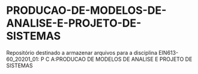 # PRODUCAO-DE-MODELOS-DE-ANALISE-E-PROJETO-DE-SISTEMAS
Repositório destinado a armazenar arquivos para a disciplina EIN613-60_20201_01: P C A:PRODUCAO DE MODELOS DE ANALISE E PROJETO DE SISTEMAS
